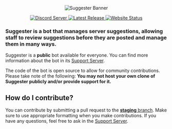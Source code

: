 <p align="center">
  <img src="https://cdn.discordapp.com/attachments/654421515646795784/671360271930884096/suggester_banner.png" alt="Suggester Banner" />
</p>

<p align="center">
  <a href="https://discord.com/invite/G5pEdUp" target="_blank">
    <img src="https://canary.discord.com/api/guilds/566002482166104066/widget.png" alt="Discord Server" />
  </a>
  <a href="https://github.com/Suggester-Bot/Suggester/releases" target="_blank">
    <img src="https://img.shields.io/github/release/Suggester-Bot/Suggester.svg" alt="Latest Release" />
  </a>
  <a href="https://suggester.js.org" target="_blank">
    <img src="https://img.shields.io/website-up-down-green-red/https/suggester.js.org.svg" alt="Website Status" />
  </a>
</p>

### Suggester is a bot that manages server suggestions, allowing staff to review suggestions before they are posted and manage them in many ways.

Suggester is a **public** bot available for everyone. You can find more information about the bot in its <a href="https://discord.com/invite/G5pEdUp" target="_blank">Support Server</a>.

The code of the bot is open source to allow for community contributions. Please take note of the following:
**You may not host your own clone of Suggester publicly and/or provide support for it.**

## How do I contribute?
You can contribute by submitting a pull request to the [**staging** branch](https://github.com/Suggester-Bot/Suggester/tree/staging). Make sure to use appropriate formatting when you make contributions. If you have any questions, feel free to ask in the <a href="https://discord.com/invite/G5pEdUp" target="_blank">Support Server</a>.
